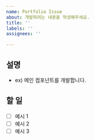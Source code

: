 ```yaml
---
name: Portfolio Issue
about: 개발하려는 내용을 작성해주세요.
title: ''
labels: ''
assignees: ''

---
```


## 설명

- ex) 메인 컴포넌트를 개발합니다.

## 할 일

- [ ] 예시 1
- [ ] 예시 2
- [ ] 예시 3
